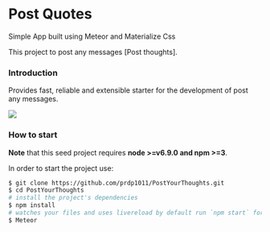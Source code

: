 # Post Quotes

Simple  App built using Meteor and Materialize Css

This project to post any messages [Post thoughts].

### Introduction
Provides fast, reliable and extensible starter for the development of post any messages.

![](intro.gif)

### How to start
**Note** that this seed project requires  **node >=v6.9.0 and npm >=3**.

In order to start the project use:
```bash
$ git clone https://github.com/prdp1011/PostYourThoughts.git
$ cd PostYourThoughts
# install the project's dependencies
$ npm install
# watches your files and uses livereload by default run `npm start` for a dev server. Navigate to `http://localhost:4200/`. The app will automatically reload if you change any of the source files.
$ Meteor

```


